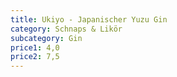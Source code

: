 ```yaml
---
title: Ukiyo - Japanischer Yuzu Gin
category: Schnaps & Likör
subcategory: Gin
price1: 4,0
price2: 7,5
---
```

